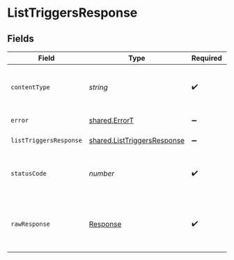 # ListTriggersResponse


## Fields

| Field                                                                             | Type                                                                              | Required                                                                          | Description                                                                       |
| --------------------------------------------------------------------------------- | --------------------------------------------------------------------------------- | --------------------------------------------------------------------------------- | --------------------------------------------------------------------------------- |
| `contentType`                                                                     | *string*                                                                          | :heavy_check_mark:                                                                | HTTP response content type for this operation                                     |
| `error`                                                                           | [shared.ErrorT](../../../sdk/models/shared/errort.md)                             | :heavy_minus_sign:                                                                | General error                                                                     |
| `listTriggersResponse`                                                            | [shared.ListTriggersResponse](../../../sdk/models/shared/listtriggersresponse.md) | :heavy_minus_sign:                                                                | List of triggers                                                                  |
| `statusCode`                                                                      | *number*                                                                          | :heavy_check_mark:                                                                | HTTP response status code for this operation                                      |
| `rawResponse`                                                                     | [Response](https://developer.mozilla.org/en-US/docs/Web/API/Response)             | :heavy_check_mark:                                                                | Raw HTTP response; suitable for custom response parsing                           |